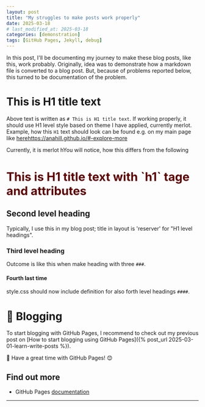 ```yaml
---
layout: post
title: "My struggles to make posts work properly"
date: 2025-03-18
# last_modified_at: 2025-03-18
categories: [demonstration]
tags: [GitHub Pages, Jekyll, debug]
---
```


In this post, I'll be documenting my journey to make these blog posts, like this, work probably. Originally, idea was to demonstrate how a markdown file is converted to a blog post. But, because of problems reported below, this turned to be documentation of the problem.

# This is H1 title text
Above text is written as `# This is H1 title text`. If working properly, it should use H1 level style based on theme I have applied, currently merlot. Example, how this `H1` text should look can be found e.g. on my main page like
[here](https://anahill.github.io/#-explore-more)https://anahill.github.io/#-explore-more

Currently, it is merlot hYou will notice, how this differs from the following

<h1 style="font-size: 2.2em; color: #600000; font-weight: bold;">This is H1 title text with `h1` tage and attributes </h1>


## Second level heading
Typically, I use this in my blog post; title in layout is 'reserver' for "H1 level headings".

### Third level heading
Outcome is like this when make heading with three `###`.

#### Fourth last time
style.css should now include definition for also forth level headings `####`.

# 📝 Blogging
To start blogging with GitHub Pages, I recommend to check out my previous post on [How to start blogging using GitHub Pages]({% post_url 2025-03-01-learn-write-posts %}).


📝 Have a great time with GitHub Pages! 😊

## <span id="ref"> Find out more </span>
- GitHub Pages [documentation](https://pages.github.com/)

--- 
